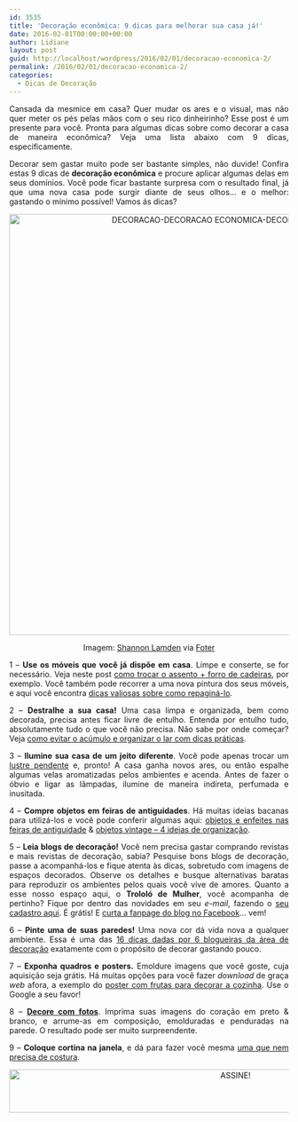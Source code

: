 ```yaml
---
id: 3535
title: 'Decoração econômica: 9 dicas para melhorar sua casa já!'
date: 2016-02-01T00:00:00+00:00
author: Lidiane
layout: post
guid: http://localhost/wordpress/2016/02/01/decoracao-economica-2/
permalink: /2016/02/01/decoracao-economica-2/
categories:
  - Dicas de Decoração
---
```

<p align="justify">
  Cansada da mesmice em casa? Quer mudar os ares e o visual, mas não quer meter os pés pelas mãos com o seu rico dinheirinho? Esse post é um presente para você. Pronta para algumas dicas sobre como decorar a casa de maneira econômica? Veja uma lista abaixo com 9 dicas, especificamente.
</p>

<p align="justify">
  Decorar sem gastar muito pode ser bastante simples, não duvide! Confira estas 9 dicas de <strong>decoração econômica</strong> e procure aplicar algumas delas em seus domínios. Você pode ficar bastante surpresa com o resultado final, já que uma nova casa pode surgir diante de seus olhos… e o melhor: gastando o mínimo possível! Vamos ás dicas?
</p>

<p align="center">
  <img class="alignnone size-full wp-image-11840" src="http://www.trololodemulher.com.br/blog/wp-content/uploads/2016/01/DECORACAO-DECORACAO-ECONOMICA-DECORACAO-BARATA2.jpg" alt="DECORACAO-DECORACAO ECONOMICA-DECORACAO BARATA[2]" width="796" height="759" />
</p>

<p align="center">
  Imagem: <a href="https://www.flickr.com/photos/auntycookie/501791319/" target="_blank">Shannon Lamden</a> via <a href="http://foter.com/" target="_blank">Foter</a>
</p>

<p align="justify">
  1 – <strong>Use os móveis que você já dispõe em casa</strong>. Limpe e conserte, se for necessário. Veja neste post <a href="http://www.trololodemulher.com.br/2011/12/07/ideias-baratas-decoracao/" target="_blank">como trocar o assento + forro de cadeiras</a>, por exemplo. Você também pode recorrer a uma nova pintura dos seus móveis, e aqui você encontra <a href="http://www.trololodemulher.com.br/2011/08/01/movel-usado-antigo-restauracao/" target="_blank">dicas valiosas sobre como repaginá-lo</a>.
</p>

<p align="justify">
  2 – <strong>Destralhe a sua casa!</strong> Uma casa limpa e organizada, bem como decorada, precisa antes ficar livre de entulho. Entenda por entulho tudo, absolutamente tudo o que você não precisa. Não sabe por onde começar? Veja <a href="http://www.trololodemulher.com.br/2014/10/08/acumulo-e-organizacao/" target="_blank">como evitar o acúmulo e organizar o lar com dicas práticas</a>.
</p>

<p align="justify">
  3 – <strong>Ilumine sua casa de um jeito diferente</strong>. Você pode apenas trocar um <a href="http://www.decoracaodacasa.com/lustre-pendente/" target="_blank">lustre pendente</a> e, pronto! A casa ganha novos ares, ou então espalhe algumas velas aromatizadas pelos ambientes e acenda. Antes de fazer o óbvio e ligar as lâmpadas, ilumine de maneira indireta, perfumada e inusitada.
</p>

<p align="justify">
  4 – <strong>Compre objetos em feiras de antiguidades</strong>. Há muitas ideias bacanas para utilizá-los e você pode conferir algumas aqui: <a href="http://www.trololodemulher.com.br/2012/08/27/objeto-enfeite-decoracao/" target="_blank">objetos e enfeites nas feiras de antiguidade</a> & <a href="http://www.decoracaodacasa.com/ideias-de-organizacao/" target="_blank">objetos vintage – 4 ideias de organização</a>.
</p>

<p align="justify">
  5 – <strong>Leia blogs de decoração!</strong> Você nem precisa gastar comprando revistas e mais revistas de decoração, sabia? Pesquise bons blogs de decoração, passe a acompanhá-los e fique atenta às dicas, sobretudo com imagens de espaços decorados. Observe os detalhes e busque alternativas baratas para reproduzir os ambientes pelos quais você vive de amores. Quanto a esse nosso espaço aqui, o <strong>Trololó de Mulher</strong>, você acompanha de pertinho? Fique por dentro das novidades em seu <em>e-mail</em>, fazendo o <a href="https://feedburner.google.com/fb/a/mailverify?uri=blogBichaFemea&loc=en_US" target="_blank">seu cadastro aqui</a>. É grátis! E <a href="https://www.facebook.com/TrololoMulher/" target="_blank">curta a fanpage do blog no Facebook</a>… vem!
</p>

<p align="justify">
  6 – <strong>Pinte uma de suas paredes!</strong> Uma nova cor dá vida nova a qualquer ambiente. Essa é uma das <a href="http://www.trololodemulher.com.br/2014/03/11/decoracao-barata-2/" target="_blank">16 dicas dadas por 6 blogueiras da área de decoração</a> exatamente com o propósito de decorar gastando pouco.
</p>

<p align="justify">
  7 – <strong>Exponha quadros e posters.</strong> Emoldure imagens que você goste, cuja aquisição seja grátis. Há muitas opções para você fazer <em>download</em> de graça <em>web</em> afora, a exemplo do <a href="http://www.decoracaodacasa.com/decoracao-parede-cozinha/" target="_blank">poster com frutas para decorar a cozinha</a>. Use o Google a seu favor!
</p>

<p align="justify">
  8 – <a href="http://www.decoracaodacasa.com/decoracao-parede-fotos/" target="_blank"><strong>Decore com fotos</strong></a>. Imprima suas imagens do coração em preto & branco, e arrume-as em composição, emolduradas e penduradas na parede. O resultado pode ser muito surpreendente.
</p>

<p align="justify">
  9 – <strong>Coloque cortina na janela</strong>, e dá para fazer você mesma <a href="http://www.trololodemulher.com.br/2014/02/27/decoracao-cortina-sem-costura/" target="_blank">uma que nem precisa de costura</a>.
</p>

<p align="center">
  <a href="http://feedburner.google.com/fb/a/mailverify?uri=blogBichaFemea&loc=en_US" target="_blank"><img class="alignnone size-full wp-image-10439" src="http://www.trololodemulher.com.br/blog/wp-content/uploads/2014/09/ASSINE.png" alt="ASSINE!" width="800" height="78" /></a>
</p>

<p align="justify">